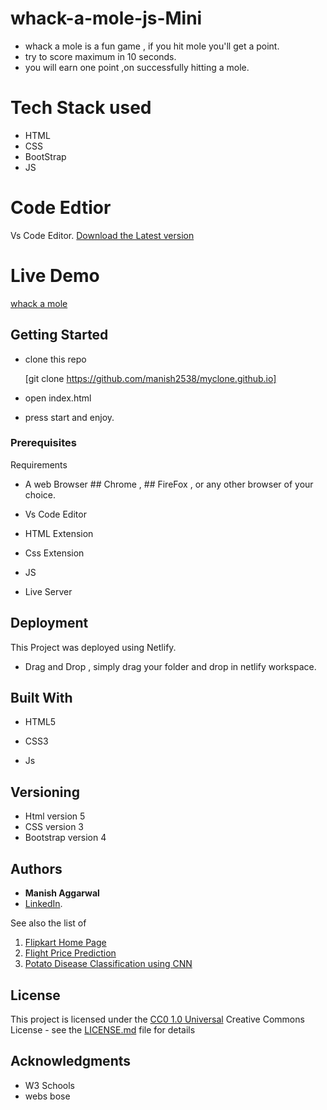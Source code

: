 # whack-a-mole-js-Mini
- whack a mole is a fun game , if you hit mole you'll  get a point.
- try to score maximum in 10 seconds.
- you will earn one point ,on successfully hitting a mole.




# Tech Stack used
- HTML
- CSS
- BootStrap
- JS

# Code Edtior

Vs Code Editor. 
[Download the Latest version](https://code.visualstudio.com/)


# Live Demo
[whack a mole](https://mystifying-shannon-fcb470.netlify.app/)

## Getting Started



- clone this repo


    [git clone https://github.com/manish2538/myclone.github.io]

- open index.html
- press start and enjoy.



### Prerequisites

Requirements

- A web Browser  ## Chrome , ## FireFox , or any other browser of your choice.
- Vs Code Editor
- HTML Extension
- Css Extension
- JS

- Live Server


## Deployment

This Project was deployed using Netlify. 
- Drag and Drop , simply drag your folder and drop in netlify workspace.

## Built With

  - HTML5
  - CSS3

  - Js
 
  



## Versioning

- Html version 5
- CSS version 3
- Bootstrap version 4

## Authors

  - **Manish Aggarwal**  
  -  [LinkedIn](https://www.linkedin.com/in/ma2538/).

See also the list of

1. [Flipkart Home Page](https://github.com/manish2538/flipkartHome.github.io)
2. [Flight Price Prediction](https://github.com/manish2538/flight-price-prediction)
3. [Potato Disease Classification using CNN](https://github.com/manish2538/potato-Disease-Classification)

## License

This project is licensed under the [CC0 1.0 Universal](LICENSE.md)
Creative Commons License - see the [LICENSE.md](LICENSE.md) file for
details

## Acknowledgments

  - W3 Schools
  - webs bose
